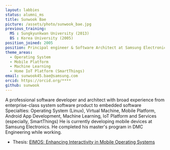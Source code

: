 ```yaml
---
layout: labbies
status: alumni_ms
title: Sunwook Bae
picture: /assets/photo/sunwook_bae.jpg
previous_training:
  MS : Sungkyunkwan University (2013)
  BS : Korea University (2005)
position_joined: 2005
position: Principal engineer & Software Architect at Samsung Electronics
theme_areas:
  - Operating System
  - Mobile Platform
  - Machine Learning
  - Home IoT Platform (SmartThings)
email: sunwook45.bae@samsung.com
orcid: https://orcid.org/****
github: sunwook
---
```


A professional software developer and architect with broad experience from enterprise-class system software product to embedded software
Specialties:
 Operating System (Linux), Virtual Machine, Mobile Platform, Android App Development, Machine Learning, IoT Platform and Services (especially, SmartThings)
He is currently developing mobile devices at Samsung Electronics. He completed his master's program in DMC Engineering while working. 
* Thesis: [EIMOS: Enhancing Interactivity in Mobile Operating Systems](https://dcollection.skku.edu/srch/srchDetail/000000028283)

